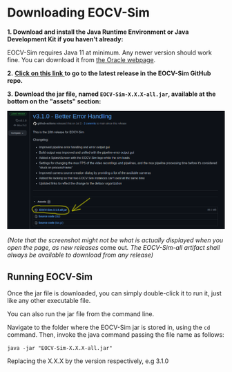 # Downloading EOCV-Sim

**1. Download and install the Java Runtime Environment or Java Development Kit if you haven't already:** &#x20;

EOCV-Sim requires Java 11 at minimum. Any newer version should work fine. You can download it from [the Oracle webpage](https://www.oracle.com/java/technologies/javase-downloads.html).

**2.** [**Click on this link** ](https://github.com/deltacv/EOCV-Sim/releases/latest)**to go to the latest release in the EOCV-Sim GitHub repo.**

**3.** **Download the jar file, named `EOCV-Sim-X.X.X-all.jar`, available at the bottom on the "assets" section:**

![Example screenshot of the latest release as of 17/09/21](.gitbook/assets/example-release.png)

_(Note that the screenshot might not be what is actually displayed when you open the page, as new releases_ come ou&#x74;_. The EOCV-Sim-all artifact shall always be available to download from any release)_

## Running EOCV-Sim

Once the jar file is downloaded, you can simply double-click it to run it, just like any other executable file.

You can also run the jar file from the command line.&#x20;

Navigate to the folder where the EOCV-Sim jar is stored in, using the `cd` command. Then, invoke the java command passing the file name as follows:

```
java -jar "EOCV-Sim-X.X.X-all.jar"
```

Replacing the X.X.X by the version respectively, e.g 3.1.0
